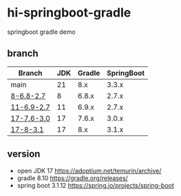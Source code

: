 # hi-springboot-gradle
springboot gradle demo

## branch
| Branch                              | JDK  | Gradle | SpringBoot |
| ----------------------------------- | ---- | ------ |------------|
| main                                | 21   | 8.x    | 3.3.x      |
| [8-6.8-2.7](../../tree/8-6.8-2.7)   | 8    | 6.8.x  | 2.7.x      |
| [11-6.9-2.7](../../tree/11-6.9-2.7) | 11   | 6.9.x  | 2.7.x      |
| [17-7.6-3.0](../../tree/17-7.6-3.0) | 17   | 7.6.x  | 3.0.x      |
| [17-8-3.1](../../tree/17-8-3.1)     | 17   | 8.x    | 3.1.x      |

## version
- open JDK 17 https://adoptium.net/temurin/archive/
- gradle 8.10 https://gradle.org/releases/
- spring boot 3.1.12 https://spring.io/projects/spring-boot
